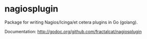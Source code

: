 nagiosplugin
============

Package for writing Nagios/Icinga/et cetera plugins in Go (golang).

Documentation: http://godoc.org/github.com/fractalcat/nagiosplugin
